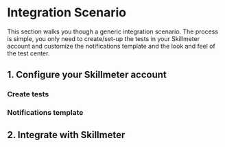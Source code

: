 # Integration Scenario

This section walks you though a generic integration scenario.
The process is simple, you only need to create/set-up the tests in your Skillmeter account and customize the notifications template and the look and feel of the test center.

## 1. Configure your Skillmeter account

### Create tests
### Notifications template

## 2. Integrate with Skillmeter


